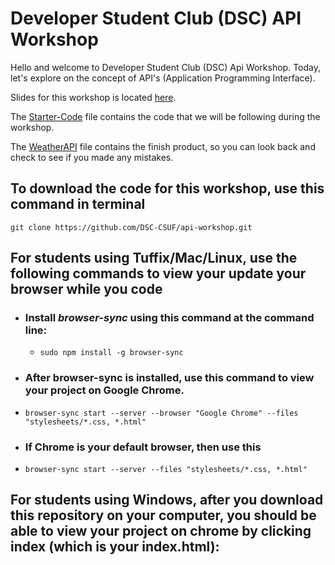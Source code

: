 # Developer Student Club (DSC) API Workshop

Hello and welcome to Developer Student Club (DSC) Api Workshop. Today, let's explore on the concept of API's (Application Programming Interface).

Slides for this workshop is located [here](https://docs.google.com/presentation/d/1n534cOfTUncHwR44fZR5vChqKCD8tLFvMx8ZlVwDzPs/edit).

The [Starter-Code](https://github.com/DSC-CSUF/api-workshop/tree/master/Starter-Code) file contains the code that we will be following during the workshop.

The [WeatherAPI](https://github.com/DSC-CSUF/api-workshop/tree/master/WeatherAPI) file contains the finish product, so you can look back and check to see if you made any mistakes.

## To download the code for this workshop, use this command in terminal

`git clone https://github.com/DSC-CSUF/api-workshop.git`

## For students using Tuffix/Mac/Linux, use the following commands to view your update your browser while you code

* ### Install *browser-sync* using this command at the command line: 

  * `sudo npm install -g browser-sync`

* ### After browser-sync is installed, use this command to view your project on Google Chrome.
 * `browser-sync start --server --browser "Google Chrome" --files "stylesheets/*.css, *.html"`
 
 * ### If Chrome is your default browser, then use this
  * `browser-sync start --server --files "stylesheets/*.css, *.html"`
  
  ## For students using Windows, after you download this repository on your computer, you should be able to view your project on chrome by clicking index (which is your index.html):
  


